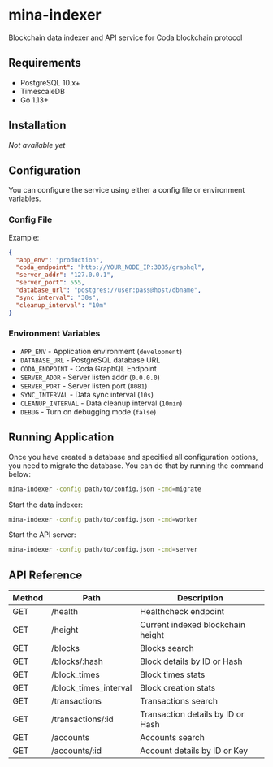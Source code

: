 # mina-indexer

Blockchain data indexer and API service for Coda blockchain protocol

## Requirements

- PostgreSQL 10.x+
- TimescaleDB
- Go 1.13+

## Installation

*Not available yet*

## Configuration

You can configure the service using either a config file or environment variables.

### Config File

Example:

```json
{
  "app_env": "production",
  "coda_endpoint": "http://YOUR_NODE_IP:3085/graphql",
  "server_addr": "127.0.0.1",
  "server_port": 555,
  "database_url": "postgres://user:pass@host/dbname",
  "sync_interval": "30s",
  "cleanup_interval": "10m"
}
```

### Environment Variables

- `APP_ENV`          - Application environment (`development`)
- `DATABASE_URL`     - PostgreSQL database URL
- `CODA_ENDPOINT`    - Coda GraphQL Endpoint
- `SERVER_ADDR`      - Server listen addr (`0.0.0.0`)
- `SERVER_PORT`      - Server listen port (`8081`)
- `SYNC_INTERVAL`    - Data sync interval (`10s`)
- `CLEANUP_INTERVAL` - Data cleanup interval (`10min`)
- `DEBUG`            - Turn on debugging mode (`false`)


## Running Application

Once you have created a database and specified all configuration options, you
need to migrate the database. You can do that by running the command below:

```bash
mina-indexer -config path/to/config.json -cmd=migrate
```

Start the data indexer:

```bash
mina-indexer -config path/to/config.json -cmd=worker
```

Start the API server:

```bash
mina-indexer -config path/to/config.json -cmd=server
```

## API Reference

| Method | Path                            | Description
|--------|---------------------------------|------------------------------------
| GET    | /health                         | Healthcheck endpoint
| GET    | /height                         | Current indexed blockchain height
| GET    | /blocks                         | Blocks search
| GET    | /blocks/:hash                   | Block details by ID or Hash
| GET    | /block_times                    | Block times stats
| GET    | /block_times_interval           | Block creation stats
| GET    | /transactions                   | Transactions search
| GET    | /transactions/:id               | Transaction details by ID or Hash
| GET    | /accounts                       | Accounts search
| GET    | /accounts/:id                   | Account details by ID or Key